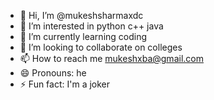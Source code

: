 - 👋 Hi, I’m @mukeshsharmaxdc
- 👀 I’m interested in python c++ java
- 🌱 I’m currently learning coding 
- 💞️ I’m looking to collaborate on colleges
- 📫 How to reach me mukeshxba@gmail.com
- 😄 Pronouns: he
- ⚡ Fun fact: I'm a joker

<!---
mukeshsharmaxdc/mukeshsharmaxdc is a ✨ special ✨ repository because its `README.md` (this file) appears on your GitHub profile.
You can click the Preview link to take a look at your changes.
--->

